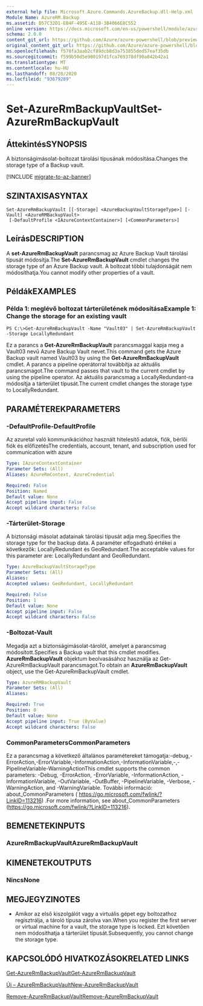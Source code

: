 ```yaml
---
external help file: Microsoft.Azure.Commands.AzureBackup.dll-Help.xml
Module Name: AzureRM.Backup
ms.assetid: D57C32D1-EB4F-495E-A11B-3B4066E8C552
online version: https://docs.microsoft.com/en-us/powershell/module/azurerm.backup/set-azurermbackupvault
schema: 2.0.0
content_git_url: https://github.com/Azure/azure-powershell/blob/preview/src/ResourceManager/AzureBackup/Commands.AzureBackup/help/Set-AzureRmBackupVault.md
original_content_git_url: https://github.com/Azure/azure-powershell/blob/preview/src/ResourceManager/AzureBackup/Commands.AzureBackup/help/Set-AzureRmBackupVault.md
ms.openlocfilehash: f578fa3aab2cf89dcb8d3a753855ded57eaf35db
ms.sourcegitcommit: f599b50d5e980197d1fca769378df90a842b42a1
ms.translationtype: MT
ms.contentlocale: hu-HU
ms.lasthandoff: 08/20/2020
ms.locfileid: "93679289"
---
```

# <span data-ttu-id="18a64-101">Set-AzureRmBackupVault</span><span class="sxs-lookup"><span data-stu-id="18a64-101">Set-AzureRmBackupVault</span></span>

## <span data-ttu-id="18a64-102">Áttekintés</span><span class="sxs-lookup"><span data-stu-id="18a64-102">SYNOPSIS</span></span>
<span data-ttu-id="18a64-103">A biztonságimásolat-boltozat tárolási típusának módosítása.</span><span class="sxs-lookup"><span data-stu-id="18a64-103">Changes the storage type of a Backup vault.</span></span>

[!INCLUDE [migrate-to-az-banner](../../includes/migrate-to-az-banner.md)]

## <span data-ttu-id="18a64-104">SZINTAXISA</span><span class="sxs-lookup"><span data-stu-id="18a64-104">SYNTAX</span></span>

```
Set-AzureRmBackupVault [[-Storage] <AzureBackupVaultStorageType>] [-Vault] <AzureRMBackupVault>
 [-DefaultProfile <IAzureContextContainer>] [<CommonParameters>]
```

## <span data-ttu-id="18a64-105">Leírás</span><span class="sxs-lookup"><span data-stu-id="18a64-105">DESCRIPTION</span></span>
<span data-ttu-id="18a64-106">A **set-AzureRmBackupVault** parancsmag az Azure Backup Vault tárolási típusát módosítja.</span><span class="sxs-lookup"><span data-stu-id="18a64-106">The **Set-AzureRmBackupVault** cmdlet changes the storage type of an Azure Backup vault.</span></span>
<span data-ttu-id="18a64-107">A boltozat többi tulajdonságát nem módosíthatja.</span><span class="sxs-lookup"><span data-stu-id="18a64-107">You cannot modify other properties of a vault.</span></span>

## <span data-ttu-id="18a64-108">Példák</span><span class="sxs-lookup"><span data-stu-id="18a64-108">EXAMPLES</span></span>

### <span data-ttu-id="18a64-109">Példa 1: meglévő boltozat tárterületének módosítása</span><span class="sxs-lookup"><span data-stu-id="18a64-109">Example 1: Change the storage for an existing vault</span></span>
```
PS C:\>Get-AzureRmBackupVault -Name "Vault03" | Set-AzureRmBackupVault -Storage LocallyRedundant
```

<span data-ttu-id="18a64-110">Ez a parancs a **Get-AzureRmBackupVault** parancsmaggal kapja meg a Vault03 nevű Azure Backup Vault nevet.</span><span class="sxs-lookup"><span data-stu-id="18a64-110">This command gets the Azure Backup vault named Vault03 by using the **Get-AzureRmBackupVault** cmdlet.</span></span>
<span data-ttu-id="18a64-111">A parancs a pipeline operátorral továbbítja az aktuális parancsmagot.</span><span class="sxs-lookup"><span data-stu-id="18a64-111">The command passes that vault to the current cmdlet by using the pipeline operator.</span></span>
<span data-ttu-id="18a64-112">Az aktuális parancsmag a LocallyRedundant-ra módosítja a tárterület típusát.</span><span class="sxs-lookup"><span data-stu-id="18a64-112">The current cmdlet changes the storage type to LocallyRedundant.</span></span>

## <span data-ttu-id="18a64-113">PARAMÉTEREK</span><span class="sxs-lookup"><span data-stu-id="18a64-113">PARAMETERS</span></span>

### <span data-ttu-id="18a64-114">-DefaultProfile</span><span class="sxs-lookup"><span data-stu-id="18a64-114">-DefaultProfile</span></span>
<span data-ttu-id="18a64-115">Az azuretal való kommunikációhoz használt hitelesítő adatok, fiók, bérlői fiók és előfizetés</span><span class="sxs-lookup"><span data-stu-id="18a64-115">The credentials, account, tenant, and subscription used for communication with azure</span></span>

```yaml
Type: IAzureContextContainer
Parameter Sets: (All)
Aliases: AzureRmContext, AzureCredential

Required: False
Position: Named
Default value: None
Accept pipeline input: False
Accept wildcard characters: False
```

### <span data-ttu-id="18a64-116">-Tárterület</span><span class="sxs-lookup"><span data-stu-id="18a64-116">-Storage</span></span>
<span data-ttu-id="18a64-117">A biztonsági másolat adatainak tárolási típusát adja meg.</span><span class="sxs-lookup"><span data-stu-id="18a64-117">Specifies the storage type for the backup data.</span></span>
<span data-ttu-id="18a64-118">A paraméter elfogadható értékei a következők: LocallyRedundant és GeoRedundant.</span><span class="sxs-lookup"><span data-stu-id="18a64-118">The acceptable values for this parameter are: LocallyRedundant and GeoRedundant.</span></span>

```yaml
Type: AzureBackupVaultStorageType
Parameter Sets: (All)
Aliases: 
Accepted values: GeoRedundant, LocallyRedundant

Required: False
Position: 1
Default value: None
Accept pipeline input: False
Accept wildcard characters: False
```

### <span data-ttu-id="18a64-119">-Boltozat</span><span class="sxs-lookup"><span data-stu-id="18a64-119">-Vault</span></span>
<span data-ttu-id="18a64-120">Megadja azt a biztonságimásolat-tárolót, amelyet a parancsmag módosított.</span><span class="sxs-lookup"><span data-stu-id="18a64-120">Specifies a Backup vault that this cmdlet modifies.</span></span>
<span data-ttu-id="18a64-121">**AzureRmBackupVault** objektum beolvasásához használja az Get-AzureRmBackupVault parancsmagot.</span><span class="sxs-lookup"><span data-stu-id="18a64-121">To obtain an **AzureRmBackupVault** object, use the Get-AzureRmBackupVault cmdlet.</span></span>

```yaml
Type: AzureRMBackupVault
Parameter Sets: (All)
Aliases: 

Required: True
Position: 0
Default value: None
Accept pipeline input: True (ByValue)
Accept wildcard characters: False
```

### <span data-ttu-id="18a64-122">CommonParameters</span><span class="sxs-lookup"><span data-stu-id="18a64-122">CommonParameters</span></span>
<span data-ttu-id="18a64-123">Ez a parancsmag a következő általános paramétereket támogatja:-debug,-ErrorAction,-ErrorVariable,-InformationAction,-InformationVariable,-,-PipelineVariable-WarningAction</span><span class="sxs-lookup"><span data-stu-id="18a64-123">This cmdlet supports the common parameters: -Debug, -ErrorAction, -ErrorVariable, -InformationAction, -InformationVariable, -OutVariable, -OutBuffer, -PipelineVariable, -Verbose, -WarningAction, and -WarningVariable.</span></span> <span data-ttu-id="18a64-124">További információ: about_CommonParameters ( https://go.microsoft.com/fwlink/?LinkID=113216) .</span><span class="sxs-lookup"><span data-stu-id="18a64-124">For more information, see about_CommonParameters (https://go.microsoft.com/fwlink/?LinkID=113216).</span></span>

## <span data-ttu-id="18a64-125">BEMENETEK</span><span class="sxs-lookup"><span data-stu-id="18a64-125">INPUTS</span></span>

### <span data-ttu-id="18a64-126">AzureRmBackupVault</span><span class="sxs-lookup"><span data-stu-id="18a64-126">AzureRmBackupVault</span></span>

## <span data-ttu-id="18a64-127">KIMENETEK</span><span class="sxs-lookup"><span data-stu-id="18a64-127">OUTPUTS</span></span>

### <span data-ttu-id="18a64-128">Nincs</span><span class="sxs-lookup"><span data-stu-id="18a64-128">None</span></span>

## <span data-ttu-id="18a64-129">MEGJEGYZI</span><span class="sxs-lookup"><span data-stu-id="18a64-129">NOTES</span></span>
* <span data-ttu-id="18a64-130">Amikor az első kiszolgálót vagy a virtuális gépet egy boltozathoz regisztrálja, a tároló típusa zárolva van.</span><span class="sxs-lookup"><span data-stu-id="18a64-130">When you register the first server or virtual machine for a vault, the storage type is locked.</span></span> <span data-ttu-id="18a64-131">Ezt követően nem módosíthatja a tárterület típusát.</span><span class="sxs-lookup"><span data-stu-id="18a64-131">Subsequently, you cannot change the storage type.</span></span>

## <span data-ttu-id="18a64-132">KAPCSOLÓDÓ HIVATKOZÁSOK</span><span class="sxs-lookup"><span data-stu-id="18a64-132">RELATED LINKS</span></span>

[<span data-ttu-id="18a64-133">Get-AzureRmBackupVault</span><span class="sxs-lookup"><span data-stu-id="18a64-133">Get-AzureRmBackupVault</span></span>](./Get-AzureRmBackupVault.md)

[<span data-ttu-id="18a64-134">Új – AzureRmBackupVault</span><span class="sxs-lookup"><span data-stu-id="18a64-134">New-AzureRmBackupVault</span></span>](./New-AzureRmBackupVault.md)

[<span data-ttu-id="18a64-135">Remove-AzureRmBackupVault</span><span class="sxs-lookup"><span data-stu-id="18a64-135">Remove-AzureRmBackupVault</span></span>](./Remove-AzureRmBackupVault.md)


